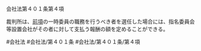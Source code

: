 会社法第４０１条第４項

裁判所は、[前項](会社法＿＿＿＿第４０１条第３項)の一時委員の職務を行うべき者を選任した場合には、指名委員会等設置会社がその者に対して支払う報酬の額を定めることができる。

#会社法
#会社法/第４０１条
#会社法/第４０１条/第４項
